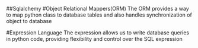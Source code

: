 ##Sqlalchemy
#Object Relational Mappers(ORM)
The ORM provides a way to map python class to database tables and also handles synchronization of object to database

#Expression Language
The expression allows us to write database queries in python code, providing flexibility and control over the SQL expression 